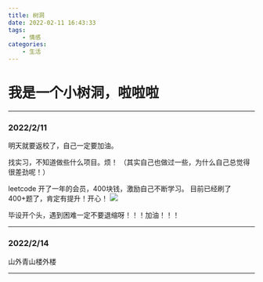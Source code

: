 ```yaml
---
title: 树洞
date: 2022-02-11 16:43:33
tags:
    - 情感
categories:
    - 生活
---
```

# 我是一个小树洞，啦啦啦
--- 
### 2022/2/11

明天就要返校了，自己一定要加油。

找实习，不知道做些什么项目。烦！
（其实自己也做过一些，为什么自己总觉得很差劲呢！）

leetcode 开了一年的会员，400块钱，激励自己不断学习。
目前已经刷了400+题了，肯定有提升！开心！
![](https://cdn.jsdelivr.net/gh/onlywant/blog_img/img/hexo_write/20220211164742.png)

毕设开个头，遇到困难一定不要退缩呀！！！加油！！！

---
### 2022/2/14
山外青山楼外楼

---